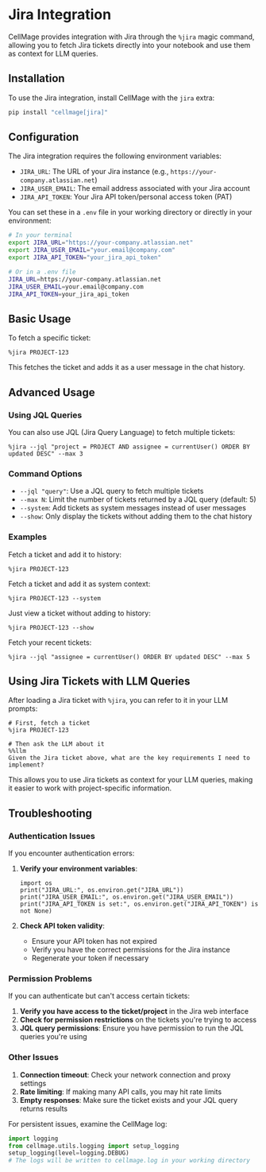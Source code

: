 # Jira Integration

CellMage provides integration with Jira through the `%jira` magic command, allowing you to fetch Jira tickets directly into your notebook and use them as context for LLM queries.

## Installation

To use the Jira integration, install CellMage with the `jira` extra:

```bash
pip install "cellmage[jira]"
```

## Configuration

The Jira integration requires the following environment variables:

- `JIRA_URL`: The URL of your Jira instance (e.g., `https://your-company.atlassian.net`)
- `JIRA_USER_EMAIL`: The email address associated with your Jira account
- `JIRA_API_TOKEN`: Your Jira API token/personal access token (PAT)

You can set these in a `.env` file in your working directory or directly in your environment:

```bash
# In your terminal
export JIRA_URL="https://your-company.atlassian.net"
export JIRA_USER_EMAIL="your.email@company.com"
export JIRA_API_TOKEN="your_jira_api_token"

# Or in a .env file
JIRA_URL=https://your-company.atlassian.net
JIRA_USER_EMAIL=your.email@company.com
JIRA_API_TOKEN=your_jira_api_token
```

## Basic Usage

To fetch a specific ticket:

```ipython
%jira PROJECT-123
```

This fetches the ticket and adds it as a user message in the chat history.

## Advanced Usage

### Using JQL Queries

You can also use JQL (Jira Query Language) to fetch multiple tickets:

```ipython
%jira --jql "project = PROJECT AND assignee = currentUser() ORDER BY updated DESC" --max 3
```

### Command Options

- `--jql "query"`: Use a JQL query to fetch multiple tickets
- `--max N`: Limit the number of tickets returned by a JQL query (default: 5)
- `--system`: Add tickets as system messages instead of user messages
- `--show`: Only display the tickets without adding them to the chat history

### Examples

Fetch a ticket and add it to history:
```ipython
%jira PROJECT-123
```

Fetch a ticket and add it as system context:
```ipython
%jira PROJECT-123 --system
```

Just view a ticket without adding to history:
```ipython
%jira PROJECT-123 --show
```

Fetch your recent tickets:
```ipython
%jira --jql "assignee = currentUser() ORDER BY updated DESC" --max 5
```

## Using Jira Tickets with LLM Queries

After loading a Jira ticket with `%jira`, you can refer to it in your LLM prompts:

```ipython
# First, fetch a ticket
%jira PROJECT-123

# Then ask the LLM about it
%%llm
Given the Jira ticket above, what are the key requirements I need to implement?
```

This allows you to use Jira tickets as context for your LLM queries, making it easier to work with project-specific information.

## Troubleshooting

### Authentication Issues

If you encounter authentication errors:

1. **Verify your environment variables**:
   ```ipython
   import os
   print("JIRA_URL:", os.environ.get("JIRA_URL"))
   print("JIRA_USER_EMAIL:", os.environ.get("JIRA_USER_EMAIL"))
   print("JIRA_API_TOKEN is set:", os.environ.get("JIRA_API_TOKEN") is not None)
   ```

2. **Check API token validity**:
   - Ensure your API token has not expired
   - Verify you have the correct permissions for the Jira instance
   - Regenerate your token if necessary

### Permission Problems

If you can authenticate but can't access certain tickets:

1. **Verify you have access to the ticket/project** in the Jira web interface
2. **Check for permission restrictions** on the tickets you're trying to access
3. **JQL query permissions**: Ensure you have permission to run the JQL queries you're using

### Other Issues

1. **Connection timeout**: Check your network connection and proxy settings
2. **Rate limiting**: If making many API calls, you may hit rate limits
3. **Empty responses**: Make sure the ticket exists and your JQL query returns results

For persistent issues, examine the CellMage log:

```python
import logging
from cellmage.utils.logging import setup_logging
setup_logging(level=logging.DEBUG)
# The logs will be written to cellmage.log in your working directory
```
